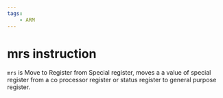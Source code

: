 ```yaml
---
tags:
    - ARM  
---
```

# mrs instruction

`mrs` is Move to Register from Special register, moves a a value of special register from a co processor register or status register to general purpose register.

